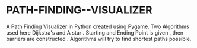 # PATH-FINDING--VISUALIZER

A Path Finding Visualizer in Python created using Pygame. Two Algorithms used here Dijkstra's and A star . 
Starting and Ending Point is given , then barriers are constructed . Algorithms will try to find shortest paths possible.
